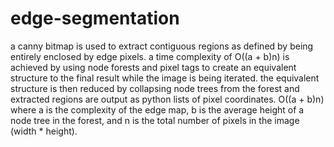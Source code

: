 # edge-segmentation
a canny bitmap is used to extract contiguous regions as defined by being entirely enclosed by edge pixels. a time complexity of O((a + b)n) is achieved by using node forests and pixel tags to create an equivalent structure to the final result while the image is being iterated. the equivalent structure is then reduced by collapsing node trees from the forest and extracted regions are output as python lists of pixel coordinates. O((a + b)n) where a is the complexity of the edge map, b is the average height of a node tree in the forest, and n is the total number of pixels in the image (width * height).

